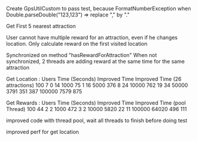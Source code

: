 Create GpsUtilCustom to pass test, because FormatNumberException when Double.parseDouble("123,123") 
    => replace "," by "." 
    
Get First 5 nearest attraction

User cannot have multiple reward for an attraction, even if he changes location.
Only calculate reward on the first visited location

Synchronized on method "hasRewardForAttraction"
When not synchronized, 2 threads are adding reward at the same time for the same attraction

Get Location :
Users	Time (Seconds)	Improved Time   Improved Time (26 attractions)
100	    7	            0               14
1000	75	            1               16
5000	376	            8               24
10000	762	            19              34
50000	3791	        351             387
100000	7579	        875                            


Get Rewards : 
Users	Time (Seconds)	Improved Time   Improved Time (pool Thread)
100	    44	            2               2
1000	472	            3               2
10000	5820	        22              11
100000	64020	        496             111


improved code with thread pool, wait all threads to finish before doing test

improved perf for get location